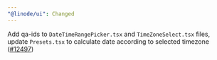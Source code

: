 ```yaml
---
"@linode/ui": Changed
---
```


Add qa-ids to `DateTimeRangePicker.tsx` and `TimeZoneSelect.tsx` files, update `Presets.tsx` to calculate date according to selected timezone  ([#12497](https://github.com/linode/manager/pull/12497))
